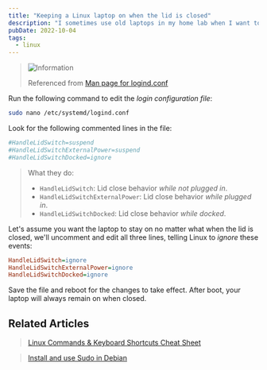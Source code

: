 ```yaml
---
title: "Keeping a Linux laptop on when the lid is closed"
description: "I sometimes use old laptops in my home lab when I want to test anything on Linux, and I prefer to keep them closed so they take up less space. A few quick commands will keep the laptop even on with the lid closed."
pubDate: 2022-10-04
tags:
  - linux
---
```


> <img src="/assets/info.svg" class="info" loading="lazy" decoding="async" alt="Information">
>
> Referenced from <a href="https://man7.org/linux/man-pages/man5/logind.conf.5.html" target="_blank">Man page for logind.conf</a>

Run the following command to edit the _login configuration file_:

```bash
sudo nano /etc/systemd/logind.conf
```

Look for the following commented lines in the file:

```ini
#HandleLidSwitch=suspend
#HandleLidSwitchExternalPower=suspend
#HandleLidSwitchDocked=ignore
```

> What they do:
>
> - `HandleLidSwitch`: Lid close behavior _while not plugged in_.
> - `HandleLidSwitchExternalPower`: Lid close behavior _while plugged in_.
> - `HandleLidSwitchDocked`: Lid close behavior _while docked_.

Let's assume you want the laptop to stay on no matter what when the lid is closed, we'll uncomment and edit all three lines, telling Linux to _ignore_ these events:

```ini
HandleLidSwitch=ignore
HandleLidSwitchExternalPower=ignore
HandleLidSwitchDocked=ignore
```

Save the file and reboot for the changes to take effect. After boot, your laptop will always remain on when closed.

## Related Articles

> [Linux Commands & Keyboard Shortcuts Cheat Sheet](/blog/basic-linux-commands)

> [Install and use Sudo in Debian](/blog/install-and-use-sudo-debian)